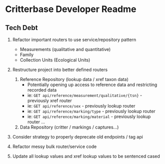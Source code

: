 # Critterbase Developer Readme

## Tech Debt

1. Refactor important routers to use service/repository pattern
    - Measurements (qualitative and quantitative)
    - Family
    - Collection Units (Ecological Units)

2. Restructure project into better defined routers
    1. Reference Repository (lookup data / xref taxon data)
        - Potentially opening up access to reference data and restricting recorded data
        - ie: `GET api/reference/measurement/qualitative/{tsn}` - previously xref router
        - ie: `GET api/reference/sex` - previously lookup router
        - ie: `GET api/reference/marking/type` - previously lookup router
        - ie: `GET api/reference/marking/material` - previously lookup router
        ...
    1. Data Repository (critter / markings / captures...)

3. Consider strategy to properly deprecate old endpoints / tag api

4. Refactor messy bulk router/service code

5. Update all lookup values and xref lookup values to be sentenced cased
